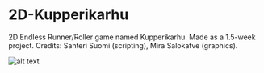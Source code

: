 # 2D-Kupperikarhu
2D Endless Runner/Roller game named Kupperikarhu. Made as a 1.5-week project. Credits: Santeri Suomi (scripting), Mira Salokatve (graphics).

![alt text](https://i.imgur.com/zmvZbkJ.png)
